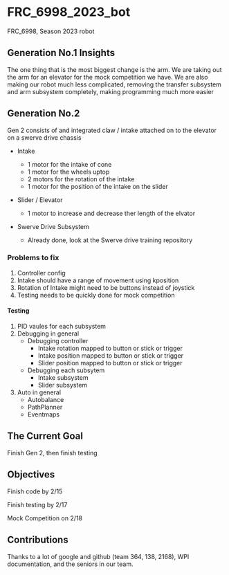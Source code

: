 # FRC_6998_2023_bot
 FRC_6998, Season 2023 robot

## Generation No.1 Insights
The one thing that is the most biggest change is the arm. We are taking out the arm for an elevator for the mock competition we have. We are also making our robot much less complicated, removing the transfer subsystem and arm subsystem completely, making programming much more easier

## Generation No.2
Gen 2 consists of and integrated claw / intake attached on to the elevator on a swerve drive chassis
 
- Intake
    - 1 motor for the intake of cone
    - 1 motor for the wheels uptop
    - 2 motors for the rotation of the intake
    - 1 motor for the position of the intake on the slider

- Slider / Elevator
    - 1 motor to increase and decrease ther length of the elvator

- Swerve Drive Subsystem
    - Already done, look at the Swerve drive training repository

### Problems to fix
1. Controller config
2. Intake should have a range of movement using kposition
3. Rotation of Intake might need to be buttons instead of joystick 
4. Testing needs to be quickly done for mock competition

#### Testing
1. PID vaules for each subsystem
2. Debugging in general
    - Debugging controller
        - Intake rotation mapped to button or stick or trigger
        - Intake position mapped to button or stick or trigger
        - Slider position mapped to button or stick or trigger
    - Debugging each subsytem
        - Intake subsystem
        - Slider subsystem
3. Auto in general
    - Autobalance
    - PathPlanner
    - Eventmaps

## The Current Goal
Finish Gen 2, then finish testing

## Objectives
Finish code by 2/15

Finish testing by 2/17

Mock Competition on 2/18

## Contributions
Thanks to a lot of google and github (team 364, 138, 2168), WPI documentation, and the seniors in our team.

  